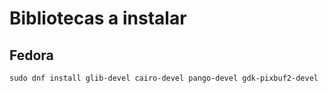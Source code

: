 # Bibliotecas a instalar


## Fedora

```
sudo dnf install glib-devel cairo-devel pango-devel gdk-pixbuf2-devel
```
